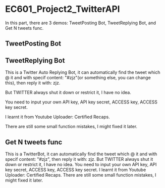 # EC601_Project2_TwitterAPI
In this part, there are 3 demos: TweetPosting Bot, TweetReplying Bot, and Get N tweets func.
## TweetPosting Bot

## TweetReplying Bot
This is a Twitter Auto Replying Bot, it can automatically find the tweet which @ it and with specif content: "#zjz"(or something else, you can change this), then reply it with: zjz.

But TWITTER always shut it down or restrict it, I have no idea.

You need to input your own API key, API key secret, ACCESS key, ACCESS key secret.

I learnt it from Youtube Uploader: Certified Recaps.

There are still some small function mistakes, I might fixed it later.

## Get N tweets func
This is a TwitterBot, it can automatically find the tweet which @ it and with specif content: "#zjz", then reply it with: zjz.
But TWITTER always shut it down or restrict it, I have no idea.
You need to input your own API key, API key secret, ACCESS key, ACCESS key secret.
I learnt it from Youtube Uploader: Certified Recaps.
There are still some small function mistakes, I might fixed it later.
